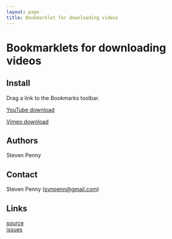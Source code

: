 ```yaml
---
layout: page
title: Bookmarklet for downloading videos
---
```


# Bookmarklets for downloading videos

## Install

Drag a link to the Bookmarks toolbar.

[YouTube download][y]

[Vimeo download][v]

## Authors
Steven Penny

## Contact
Steven Penny (svnpenn@gmail.com)

## Links
[source](http://github.com/svnpenn/bm)  
[issues](http://github.com/svnpenn/bm/issues)  

[y]:javascript:(function(){document.body.appendChild(document.createElement('script')).src='http://svnpenn.github.com/bm/yt.js'})()
[v]:javascript:(function(){document.body.appendChild(document.createElement('script')).src='http://svnpenn.github.com/bm/vimeo.js'})()